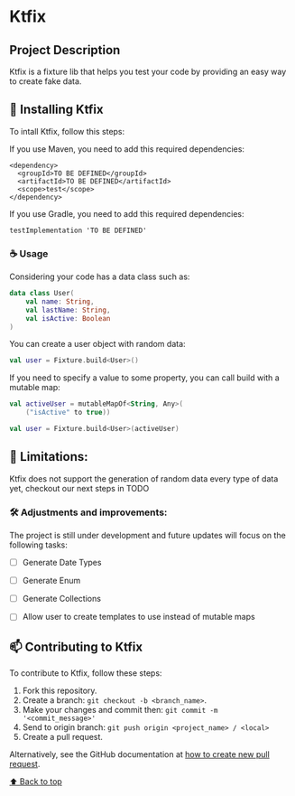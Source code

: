 # Ktfix

## Project Description
Ktfix is a fixture lib that helps you test your code by providing an easy way to create fake data.

## 🚀 Installing Ktfix

To intall Ktfix, follow this steps:

If you use Maven, you need to add this required dependencies:
```
<dependency>
  <groupId>TO BE DEFINED</groupId>
  <artifactId>TO BE DEFINED</artifactId>
  <scope>test</scope>
</dependency>
```

If you use Gradle, you need to add this required dependencies:
```
testImplementation 'TO BE DEFINED'
```

### ☕ Usage
Considering your code has a data class such as:
```kotlin
data class User(
    val name: String,
    val lastName: String,
    val isActive: Boolean
)
```
You can create a user object with random data:
```kotlin
val user = Fixture.build<User>()
```

If you need to specify a value to some property, you can call build with a mutable map: 
```kotlin
val activeUser = mutableMapOf<String, Any>(
    ("isActive" to true))

val user = Fixture.build<User>(activeUser)
```

## 🚫 Limitations:

Ktfix does not support the generation of random data every type of data yet,
checkout our next steps in TODO

### 🛠️ Adjustments and improvements:

The project is still under development and future updates will focus on the following tasks:
- [ ] Generate Date Types
- [ ] Generate Enum
- [ ] Generate Collections
- [ ] Allow user to create templates to use instead of mutable maps


## 📫 Contributing to Ktfix
To contribute to Ktfix, follow these steps:

1. Fork this repository.
2. Create a branch: `git checkout -b <branch_name>`.
3. Make your changes and commit then: `git commit -m '<commit_message>'`
4. Send to origin branch: `git push origin <project_name> / <local>`
5. Create a pull request.

Alternatively, see the GitHub documentation at [how to create new pull request](https://help.github.com/en/github/collaborating-with-issues-and-pull-requests/creating-a-pull-request).


[⬆ Back to top](#Ktfix)<br>